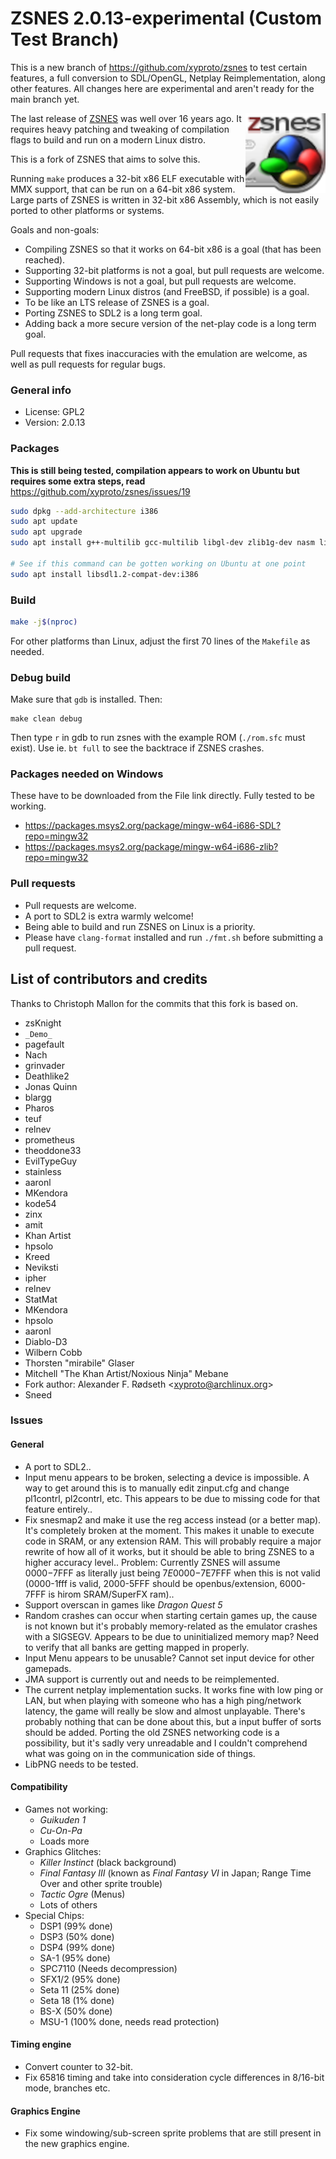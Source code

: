 # ZSNES 2.0.13-experimental (Custom Test Branch)
This is a new branch of https://github.com/xyproto/zsnes to test certain features, a full conversion to SDL/OpenGL, Netplay Reimplementation, along other features. All changes here are experimental and aren't ready for the main branch yet.

<img align="right" width="128" height="128" alt="logo" src="icon.png">

The last release of [ZSNES](http://zsnes.sourceforge.net/) was well over 16 years ago. It requires heavy patching and tweaking of compilation flags to build and run on a modern Linux distro.

This is a fork of ZSNES that aims to solve this.

Running `make` produces a 32-bit x86 ELF executable with MMX support, that can be run on a 64-bit x86 system. Large parts of ZSNES is written in 32-bit x86 Assembly, which is not easily ported to other platforms or systems.

Goals and non-goals:

* Compiling ZSNES so that it works on 64-bit x86 is a goal (that has been reached).
* Supporting 32-bit platforms is not a goal, but pull requests are welcome.
* Supporting Windows is not a goal, but pull requests are welcome.
* Supporting modern Linux distros (and FreeBSD, if possible) is a goal.
* To be like an LTS release of ZSNES is a goal.
* Porting ZSNES to SDL2 is a long term goal.
* Adding back a more secure version of the net-play code is a long term goal.

Pull requests that fixes inaccuracies with the emulation are welcome, as well as pull requests for regular bugs.

### General info
* License: GPL2
* Version: 2.0.13

### Packages
**This is still being tested, compilation appears to work on Ubuntu but requires some extra steps, read** https://github.com/xyproto/zsnes/issues/19

```sh
sudo dpkg --add-architecture i386
sudo apt update
sudo apt upgrade
sudo apt install g++-multilib gcc-multilib libgl-dev zlib1g-dev nasm libgl1-mesa-dev:i386 libgl1-mesa-glx:i386

# See if this command can be gotten working on Ubuntu at one point
sudo apt install libsdl1.2-compat-dev:i386
```

### Build
```sh
make -j$(nproc)
```

For other platforms than Linux, adjust the first 70 lines of the `Makefile` as needed.

### Debug build
Make sure that `gdb` is installed. Then:
```
make clean debug
```
Then type `r` in gdb to run zsnes with the example ROM (`./rom.sfc` must exist). Use ie. `bt full` to see the backtrace if ZSNES crashes.

### Packages needed on Windows
These have to be downloaded from the File link directly. Fully tested to be working.
* https://packages.msys2.org/package/mingw-w64-i686-SDL?repo=mingw32
* https://packages.msys2.org/package/mingw-w64-i686-zlib?repo=mingw32

### Pull requests

* Pull requests are welcome.
* A port to SDL2 is extra warmly welcome!
* Being able to build and run ZSNES on Linux is a priority.
* Please have `clang-format` installed and run `./fmt.sh` before submitting a pull request.

## List of contributors and credits
Thanks to Christoph Mallon for the commits that this fork is based on.

* zsKnight
* `_Demo_`
* pagefault
* Nach
* grinvader
* Deathlike2
* Jonas Quinn
* blargg
* Pharos
* teuf
* relnev
* prometheus
* theoddone33
* EvilTypeGuy
* stainless
* aaronl
* MKendora
* kode54
* zinx
* amit
* Khan Artist
* hpsolo
* Kreed
* Neviksti
* ipher
* relnev
* StatMat
* MKendora
* hpsolo
* aaronl
* Diablo-D3
* Wilbern Cobb
* Thorsten "mirabile" Glaser
* Mitchell "The Khan Artist/Noxious Ninja" Mebane
* Fork author: Alexander F. Rødseth &lt;xyproto@archlinux.org&gt;
* Sneed

### Issues

#### General
- A port to SDL2..
- Input menu appears to be broken, selecting a device is impossible. A way to get around this is to manually edit zinput.cfg and change pl1contrl, pl2contrl, etc. This appears to be due to missing code for that feature entirely..
- Fix snesmap2 and make it use the reg access instead (or a better map). It's completely broken at the moment. This makes it unable to execute code in SRAM, or any extension RAM. This will probably require a major rewrite of how all of it works, but it should be able to bring ZSNES to a higher accuracy level.. Problem: Currently ZSNES will assume $0000-$7FFF as literally just being $7E0000-$7E7FFF when this is not valid (0000-1fff is valid, 2000-5FFF should be openbus/extension, 6000-7FFF is hirom SRAM/SuperFX ram)..
- Support overscan in games like *Dragon Quest 5*
- Random crashes can occur when starting certain games up, the cause is not known but it's probably memory-related as the emulator crashes with a SIGSEGV. Appears to be due to uninitialized memory map? Need to verify that all banks are getting mapped in properly.
- Input Menu appears to be unusable? Cannot set input device for other gamepads.
- JMA support is currently out and needs to be reimplemented.
- The current netplay implementation sucks. It works fine with low ping or LAN, but when playing with someone who has a high ping/network latency, the game will really be slow and almost unplayable. There's probably nothing that can be done about this, but a input buffer of sorts should be added. Porting the old ZSNES networking code is a possibility, but it's sadly very unreadable and I couldn't comprehend what was going on in the communication side of things.
- LibPNG needs to be tested.

#### Compatibility
- Games not working:
  - *Guikuden 1*
  - *Cu-On-Pa*
  - Loads more
- Graphics Glitches:
  - *Killer Instinct* (black background)
  - *Final Fantasy III* (known as *Final Fantasy VI* in Japan; Range Time Over and other sprite trouble)
  - *Tactic Ogre* (Menus)
  - Lots of others
- Special Chips:
  - DSP1 (99% done)
  - DSP3 (50% done)
  - DSP4 (99% done)
  - SA-1 (95% done)
  - SPC7110 (Needs decompression)
  - SFX1/2 (95% done)
  - Seta 11 (25% done)
  - Seta 18 (1% done)
  - BS-X (50% done)
  - MSU-1 (100% done, needs read protection)

#### Timing engine
- Convert counter to 32-bit.
- Fix 65816 timing and take into consideration cycle differences in 8/16-bit mode, branches etc.

#### Graphics Engine
- Fix some windowing/sub-screen sprite problems that are still present in the new graphics engine.